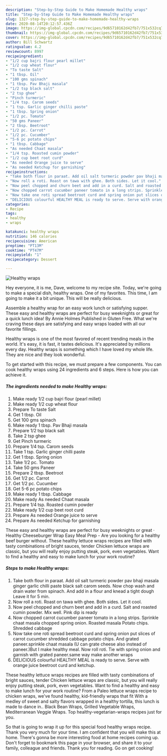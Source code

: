 ```yaml
---
description: "Step-by-Step Guide to Make Homemade Healthy wraps"
title: "Step-by-Step Guide to Make Homemade Healthy wraps"
slug: 1327-step-by-step-guide-to-make-homemade-healthy-wraps
date: 2020-08-14T20:12:57.436Z
image: https://img-global.cpcdn.com/recipes/9d65710162d42fb7/751x532cq70/healthy-wraps-recipe-main-photo.jpg
thumbnail: https://img-global.cpcdn.com/recipes/9d65710162d42fb7/751x532cq70/healthy-wraps-recipe-main-photo.jpg
cover: https://img-global.cpcdn.com/recipes/9d65710162d42fb7/751x532cq70/healthy-wraps-recipe-main-photo.jpg
author: Bill Schwartz
ratingvalue: 4.2
reviewcount: 8997
recipeingredient:
- "1/2 cup bajri flour pearl millet"
- "1/2 cup wheat flour"
- "To taste Salt"
- "1 tbsp. Oil"
- "100 gms spinach"
- "1 tbsp. Pav Bhaji masala"
- "1/2 tsp black salt"
- "2 tsp ghee"
- "Pinch turmeric"
- "1/4 tsp. Carom seeds"
- "1 tsp. Garlic ginger chilli paste"
- "1 tbsp. Spring onion"
- "1/2 pc. Tomato"
- "50 gms Paneer"
- "2 tbsp. Beetroot"
- "1/2 pc. Carrot"
- "1/2 pc. Cucumber"
- "5-6 pc potato chips"
- "1 tbsp. Cabbage"
- "As needed Chaat masala"
- "1/4 tsp. Roasted cumin powder"
- "1/2 cup beet root curd"
- "As needed Orange juice to serve"
- "As needed Ketchup for garnishing"
recipeinstructions:
- "Take both flour in paraat. Add oil salt turmeric powder pav bhaji masala ginger garlic chilli paste black salt carom seeds. Now chop wash and drain water from spinach. And add in a flour and knead a tight dough Leave it for 5 min."
- "Now roll a roti. Roast on tawa with ghee. Both sides. Let it cool."
- "Now peel chopped and churn beet and add in a curd. Salt and roasted cumin powder. Mix well. Pink dip is ready"
- "Now chopped carrot cucumber paneer tomato in a long strips. Sprinkle chaat masala chopped spring onion. Roasted masala Potato chips. Shredded cabbage"
- "Now take one roti spread beetroot curd and spring onion put slices of carrot cucumber shredded cabbage potato chips. And grated paneer.sprinkle chaat masala (U can grate cheese also instead of paneer.)But I make healthy meal. Now roll roti. Tie with spring onion and garnish with grated paneer.same way make another wraps"
- "DELICIOUS colourful HEALTHY MEAL is ready to serve. Serve with orange juice beetroot curd and ketchup."
categories:
- Recipe
tags:
- healthy
- wraps

katakunci: healthy wraps 
nutrition: 146 calories
recipecuisine: American
preptime: "PT13M"
cooktime: "PT47M"
recipeyield: "1"
recipecategory: Dessert

---
```



![Healthy wraps](https://img-global.cpcdn.com/recipes/9d65710162d42fb7/751x532cq70/healthy-wraps-recipe-main-photo.jpg)

Hey everyone, it is me, Dave, welcome to my recipe site. Today, we're going to make a special dish, healthy wraps. One of my favorites. This time, I am going to make it a bit unique. This will be really delicious.

Assemble a healthy wrap for an easy work lunch or satisfying supper. These easy and healthy wraps are perfect for busy weeknights or great for a quick lunch idea! By Annie Holmes Published in Gluten Free. What we&#39;re craving these days are satisfying and easy wraps loaded with all our favorite fillings.

Healthy wraps is one of the most favored of recent trending meals in the world. It's easy, it is fast, it tastes delicious. It's appreciated by millions every day. Healthy wraps is something which I have loved my whole life. They are nice and they look wonderful.


To get started with this recipe, we must prepare a few components. You can cook healthy wraps using 24 ingredients and 6 steps. Here is how you can achieve it.

<!--inarticleads1-->

##### The ingredients needed to make Healthy wraps:

1. Make ready 1/2 cup bajri flour (pearl millet)
1. Make ready 1/2 cup wheat flour
1. Prepare To taste Salt
1. Get 1 tbsp. Oil
1. Get 100 gms spinach
1. Make ready 1 tbsp. Pav Bhaji masala
1. Prepare 1/2 tsp black salt
1. Take 2 tsp ghee
1. Get Pinch turmeric
1. Prepare 1/4 tsp. Carom seeds
1. Take 1 tsp. Garlic ginger chilli paste
1. Get 1 tbsp. Spring onion
1. Take 1/2 pc. Tomato
1. Take 50 gms Paneer
1. Prepare 2 tbsp. Beetroot
1. Get 1/2 pc. Carrot
1. Get 1/2 pc. Cucumber
1. Get 5-6 pc potato chips
1. Make ready 1 tbsp. Cabbage
1. Make ready As needed Chaat masala
1. Prepare 1/4 tsp. Roasted cumin powder
1. Make ready 1/2 cup beet root curd
1. Prepare As needed Orange juice to serve
1. Prepare As needed Ketchup for garnishing


These easy and healthy wraps are perfect for busy weeknights or great · Healthy Cheeseburger Wrap Easy Meal Prep - Are you looking for a healthy beef burger without. These healthy lettuce wraps recipes are filled with tasty combinations of bright sauces, tender Chicken lettuce wraps are classic, but you will really enjoy putting steak, pork, even vegetables. Want to find a healthy and easy to make lunch for your work routine? 

<!--inarticleads2-->

##### Steps to make Healthy wraps:

1. Take both flour in paraat. Add oil salt turmeric powder pav bhaji masala ginger garlic chilli paste black salt carom seeds. Now chop wash and drain water from spinach. And add in a flour and knead a tight dough Leave it for 5 min.
1. Now roll a roti. Roast on tawa with ghee. Both sides. Let it cool.
1. Now peel chopped and churn beet and add in a curd. Salt and roasted cumin powder. Mix well. Pink dip is ready
1. Now chopped carrot cucumber paneer tomato in a long strips. Sprinkle chaat masala chopped spring onion. Roasted masala Potato chips. Shredded cabbage
1. Now take one roti spread beetroot curd and spring onion put slices of carrot cucumber shredded cabbage potato chips. And grated paneer.sprinkle chaat masala (U can grate cheese also instead of paneer.)But I make healthy meal. Now roll roti. Tie with spring onion and garnish with grated paneer.same way make another wraps
1. DELICIOUS colourful HEALTHY MEAL is ready to serve. Serve with orange juice beetroot curd and ketchup.


These healthy lettuce wraps recipes are filled with tasty combinations of bright sauces, tender Chicken lettuce wraps are classic, but you will really enjoy putting steak, pork, even vegetables. Want to find a healthy and easy to make lunch for your work routine? From a Paleo lettuce wraps recipe to chicken wraps, we&#39;ve found healthy, kid-friendly wraps that fit With a medley of sweet and salty flavors wrapped in a healthy tortilla, this lunch is made to dance in.. Black Bean Wraps, Grilled Vegetable Wraps, Mediterranean Veggie Wraps. Top healthy-vegetarian-wraps recipes just for you. 

So that is going to wrap it up for this special food healthy wraps recipe. Thank you very much for your time. I am confident that you will make this at home. There's gonna be more interesting food at home recipes coming up. Don't forget to bookmark this page in your browser, and share it to your family, colleague and friends. Thank you for reading. Go on get cooking!
